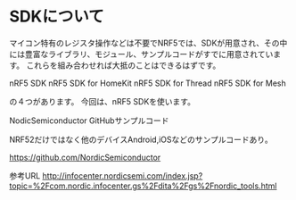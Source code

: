 # SDKについて

マイコン特有のレジスタ操作などは不要でNRF5では、SDKが用意され、その中には豊富なライブラリ、モジュール、サンプルコードがすでに用意されています。
これらを組み合わせれば大抵のことはできるはずです。

nRF5 SDK
nRF5 SDK for HomeKit
nRF5 SDK for Thread
nRF5 SDK for Mesh

の４つがあります。
今回は、nRF5 SDKを使います。

NodicSemiconductor GitHubサンプルコード

NRF52だけではなく他のデバイスAndroid,iOSなどのサンプルコードあり。

https://github.com/NordicSemiconductor

参考URL
http://infocenter.nordicsemi.com/index.jsp?topic=%2Fcom.nordic.infocenter.gs%2Fdita%2Fgs%2Fnordic_tools.html
